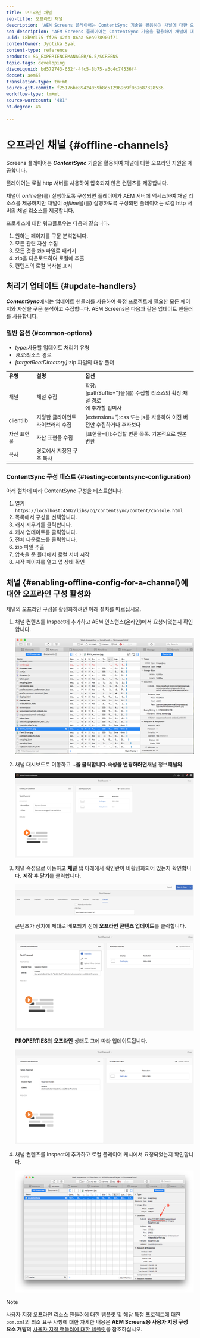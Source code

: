 ```yaml
---
title: 오프라인 채널
seo-title: 오프라인 채널
description: 'AEM Screens 플레이어는 ContentSync 기술을 활용하여 채널에 대한 오프라인 지원을 제공합니다. 채널의 핸들러 업데이트 및 오프라인 구성 활성화에 대한 자세한 내용을 보려면 이 페이지를 따르십시오.  '
seo-description: 'AEM Screens 플레이어는 ContentSync 기술을 활용하여 채널에 대한 오프라인 지원을 제공합니다. 채널의 핸들러 업데이트 및 오프라인 구성 활성화에 대한 자세한 내용을 보려면 이 페이지를 따르십시오.  '
uuid: 18b9d175-ff26-42db-86aa-5ea978909f71
contentOwner: Jyotika Syal
content-type: reference
products: SG_EXPERIENCEMANAGER/6.5/SCREENS
topic-tags: developing
discoiquuid: bd572743-652f-4fc5-8b75-a3c4c74536f4
docset: aem65
translation-type: tm+mt
source-git-commit: f25176be89424059b8c51296969f069687328536
workflow-type: tm+mt
source-wordcount: '481'
ht-degree: 4%

---
```



# 오프라인 채널 {#offline-channels}

Screens 플레이어는 ***ContentSync*** 기술을 활용하여 채널에 대한 오프라인 지원을 제공합니다.

플레이어는 로컬 http 서버를 사용하여 압축되지 않은 컨텐츠를 제공합니다.

채널이 *online*&#x200B;을(를) 실행하도록 구성되면 플레이어가 AEM 서버에 액세스하여 채널 리소스를 제공하지만 채널이 *offline*&#x200B;을(를) 실행하도록 구성되면 플레이어는 로컬 http 서버의 채널 리소스를 제공합니다.

프로세스에 대한 워크플로우는 다음과 같습니다.

1. 원하는 페이지를 구문 분석합니다.
1. 모든 관련 자산 수집
1. 모든 것을 zip 파일로 패키지
1. zip을 다운로드하여 로컬에 추출
1. 컨텐츠의 로컬 복사본 표시

## 처리기 업데이트 {#update-handlers}

***ContentSync***&#x200B;에서는 업데이트 핸들러를 사용하여 특정 프로젝트에 필요한 모든 페이지와 자산을 구문 분석하고 수집합니다. AEM Screens은 다음과 같은 업데이트 핸들러를 사용합니다.

### 일반 옵션 {#common-options}

* *type*:사용할 업데이트 처리기 유형
* *경로*:리소스 경로
* *[targetRootDirectory]*:zip 파일의 대상 폴더

<table>
 <tbody>
  <tr>
   <td><strong>유형</strong></td> 
   <td><strong>설명</strong></td> 
   <td><strong>옵션</strong></td> 
  </tr>
  <tr>
   <td>채널</td> 
   <td>채널 수집</td> 
   <td>확장:<br /> [pathSuffix="]을(를) 수집할 리소스의 확장:채널 경로<br />에 추가할 접미사 </td> 
  </tr>
  <tr>
   <td>clientlib</td> 
   <td>지정한 클라이언트 라이브러리 수집</td> 
   <td>[extension="]:css 또는 js를 사용하여 이전 버전만 수집하거나 후자보다</td> 
  </tr>
  <tr>
   <td>자산 표현물</td> 
   <td>자산 표현물 수집</td> 
   <td>[표현물=[]]:수집할 변환 목록. 기본적으로 원본 변환</td> 
  </tr>
  <tr>
   <td>복사</td> 
   <td>경로에서 지정된 구조 복사</td> 
   <td> </td> 
  </tr>
 </tbody>
</table>

### ContentSync 구성 테스트 {#testing-contentsync-configuration}

아래 절차에 따라 ContentSync 구성을 테스트합니다.

1. 열기 `https://localhost:4502/libs/cq/contentsync/content/console.html`
1. 목록에서 구성을 선택합니다.
1. 캐시 지우기를 클릭합니다.
1. 캐시 업데이트를 클릭합니다.
1. 전체 다운로드를 클릭합니다.
1. zip 파일 추출
1. 압축을 푼 폴더에서 로컬 서버 시작
1. 시작 페이지를 열고 앱 상태 확인

## 채널 {#enabling-offline-config-for-a-channel}에 대한 오프라인 구성 활성화

채널의 오프라인 구성을 활성화하려면 아래 절차를 따르십시오.

1. 채널 컨텐츠를 Inspect에 추가하고 AEM 인스턴스(온라인)에서 요청되었는지 확인합니다.

   ![chlimage_1-24](assets/chlimage_1-24.png)

1. 채널 대시보드로 이동하고 **..을 클릭합니다.속성을 변경하려면**&#x200B;채널 정보&#x200B;**패널의**.

   ![chlimage_1-25](assets/chlimage_1-25.png)

1. 채널 속성으로 이동하고 **채널** 탭 아래에서 확인란이 비활성화되어 있는지 확인합니다. **저장 후 닫기**&#x200B;를 클릭합니다.

   ![screen_shot_2017-12-19at122422pm](assets/screen_shot_2017-12-19at122422pm.png)

   콘텐츠가 장치에 제대로 배포되기 전에 **오프라인 콘텐츠 업데이트**&#x200B;를 클릭합니다.

   ![screen_shot_2017-12-19at122637pm](assets/screen_shot_2017-12-19at122637pm.png)

   **PROPERTIES**&#x200B;의 **오프라인** 상태도 그에 따라 업데이트됩니다.

   ![screen_shot_2017-12-19at124735pm](assets/screen_shot_2017-12-19at124735pm.png)

1. 채널 컨텐츠를 Inspect에 추가하고 로컬 플레이어 캐시에서 요청되었는지 확인합니다.

   ![chlimage_1-26](assets/chlimage_1-26.png)

>[!NOTE]
>
>사용자 지정 오프라인 리소스 핸들러에 대한 템플릿 및 해당 특정 프로젝트에 대한 `pom.xml`의 최소 요구 사항에 대한 자세한 내용은 **AEM Screens용 사용자 지정 구성 요소 개발**&#x200B;의 [사용자 지정 핸들러에 대한 템플릿](/help/user-guide/developing-custom-component-tutorial-develop.md#custom-handlers)을 참조하십시오.